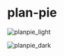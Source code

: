 # plan-pie

![planpie_light](https://github.com/user-attachments/assets/b99b8c36-69d2-4a44-b129-5f4971429ad7)


![planpie_dark](https://github.com/user-attachments/assets/ffa8d5ad-1531-4091-9b30-6a4dcc829419)
